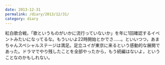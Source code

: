 ```yaml
---
date: 2013-12-31
permalink: /diary/2013/12/31/
category: diary
---
```


紅白歌合戦，「歌というものがいかに流行っていないか」を年に1回確認するイベントみたいになってるな。もういいよ22時開始とかでさ……。といいつつ，あまちゃんスペシャルステージは満足。足立ユイが東京に来るという感動的な展開であった。ドラマでやり残したことを全部やったから，もう続編はないよ，ということなのかもしれない。